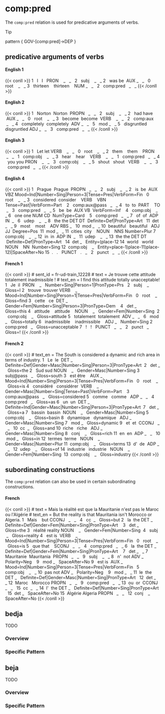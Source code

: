 # comp:pred

The `comp:pred` relation is used for predicative arguments of verbs.

>[!tip]
> pattern { GOV-[comp:pred]->DEP }


## predicative arguments of verbs
<!-- tabs:start -->
#### **English 1**
{{< conll >}}
1   I   I   PRON    _   _   2   subj    _   _
2   was be  AUX _   _   0   root    _   _
3   thirteen    thirteen    NUM _   _   2   comp:pred   _   _
{{< /conll >}}

#### **English 2**
{{< conll >}}
1   Norton  Norton  PROPN   _   _   2   subj    _   _
2   had have    AUX _   _   0   root    _   _
3   become  become  VERB    _   _   2   comp:aux    _   _
4   completely  completely  ADV _   _   5   mod _   _
5   disgruntled disgruntled ADJ _   _   3   comp:pred   _   _
{{< /conll >}}

#### **English 3**
{{< conll >}}
1   Let let VERB    _   _   0   root    _   _
2   them    them    PRON    _   _   1   comp:obj    _   _
3   hear    hear    VERB    _   _   1   comp:pred   _   _
4   you you PRON    _   _   3   comp:obj    _   _
5   shout   shout   VERB    _   _   3   comp:pred   _   _
{{< /conll >}}

#### **English 4**
{{< conll >}}
1   Prague  Prague  PROPN   _   _   2   subj    _   _
2   is  be  AUX VBZ Mood=Ind|Number=Sing|Person=3|Tense=Pres|VerbForm=Fin   0   root    _   _
3   considered  consider    VERB    VBN Tense=Past|VerbForm=Part    2   comp:aux@pass   _   _
4   to  to  PART    TO  _   3   comp:pred   _   _
5   be  be  AUX VB  VerbForm=Inf    4   comp:obj    _   _
6   one one NUM CD  NumType=Card    5   comp:pred   _   _
7   of  of  ADP IN  _   6   udep    _   _
8   the the DET DT  Definite=Def|PronType=Art   11  det _   _
9   most    most    ADV RBS _   10  mod _   _
10  beautiful   beautiful   ADJ JJ  Degree=Pos  11  mod _   _
11  cities  city    NOUN    NNS Number=Plur 7   comp:obj    _   _
12  in  in  ADP IN  _   11  udep    _   _
13  the the DET DT  Definite=Def|PronType=Art   14  det _   Entity=(place-12
14  world   world   NOUN    NN  Number=Sing 12  comp:obj    _   Entity=place-1)place-11)place-12)|SpaceAfter=No
15  .   .   PUNCT   .   _   2   punct   _   _
{{< /conll >}}

#### **French 1**
{{< conll >}}
\# sent_id = fr-ud-train_12228
\# text = Je trouve cette attitude totalement inadmissible !
\# text_en = I find this attitude totally unacceptable!
1   Je  il  PRON    _   Number=Sing|Person=1|PronType=Prs   2   subj    _   Gloss=I
2   trouve  trouver VERB    _   Mood=Ind|Number=Sing|Person=1|Tense=Pres|VerbForm=Fin   0   root    _   Gloss=find
3   cette   ce  DET _   Gender=Fem|Number=Sing|Person=3|PronType=Dem    4   det _   Gloss=this
4   attitude    attitude    NOUN    _   Gender=Fem|Number=Sing  2   comp:obj    _   Gloss=attitude
5   totalement  totalement  ADV _   _   6   mod _   Gloss=totally
6   inadmissible    inadmissible    ADJ _   Number=Sing 2   comp:pred   _   Gloss=unacceptable
7   !   !   PUNCT   _   _   2   punct   _   Gloss=!
{{< /conll >}}

#### **French 2**
{{< conll >}}
\# text_en = The South is considered a dynamic and rich area in terms of industry.
1   Le  le  DET _   Definite=Def|Gender=Masc|Number=Sing|Person=3|PronType=Art  2   det _   Gloss=the
2   Sud sud NOUN    _   Gender=Masc|Number=Sing 3   subj@pass   _   Gloss=south
3   est être    AUX _   Mood=Ind|Number=Sing|Person=3|Tense=Pres|VerbForm=Fin   0   root    _   Gloss=is
4   considéré   considérer  VERB    _   Gender=Masc|Number=Sing|Tense=Past|VerbForm=Part    3   comp:aux@pass   _   Gloss=considered
5   comme   comme   ADP _   _   4   comp:pred   _   Gloss=as
6   un  un  DET _   Definite=Ind|Gender=Masc|Number=Sing|Person=3|PronType=Art  7   det _   Gloss=a
7   bassin  bassin  NOUN    _   Gender=Masc|Number=Sing 5   comp:obj    _   Gloss=basin
8   dynamique   dynamique   ADJ _   Gender=Masc|Number=Sing 7   mod _   Gloss=dynamic
9   et  et  CCONJ   _   _   10  cc  _   Gloss=and
10  riche   riche   ADJ _   Gender=Masc|Number=Sing 8   conj    _   Gloss=rich
11  en  en  ADP _   _   10  mod _   Gloss=in
12  termes  terme   NOUN    _   Gender=Masc|Number=Plur 11  comp:obj    _   Gloss=terms
13  d'  de  ADP _   _   12  udep    _   Gloss=of
14  industrie   industrie   NOUN    _   Gender=Fem|Number=Sing  13  comp:obj    _   Gloss=industry
{{< /conll >}}
<!-- tabs:end -->
  
## subordinating constructions
The `comp:pred` relation can also be used in certain subordinating constructions.

  
<!-- tabs:start -->
#### **French**
{{< conll >}}
\# text = Mais la réalité est que la Mauritanie n'est pas le Maroc ou l'Algérie
\# text_en = But the reality is that Mauritania isn't Morocco or Algeria.
1   Mais    but CCONJ   _   _   4   cc  _   Gloss=but
2   la  the DET _   Definite=Def|Gender=Fem|Number=Sing|PronType=Art    3   det _   Gloss=the
3   réalité reality NOUN    _   Gender=Fem|Number=Sing  4   subj    _   Gloss=reality
4   est is  VERB    _   Mood=Ind|Number=Sing|Person=3|Tense=Pres|VerbForm=Fin   0   root    _   Gloss=is
5   que that    SCONJ   _   _   4   comp:pred   _   _
6   la  the DET _   Definite=Def|Gender=Fem|Number=Sing|PronType=Art    7   det _   _
7   Mauritanie  Mauritania  PROPN   _   _   9   subj    _   _
8   n'  not ADV _   Polarity=Neg    9   mod _   SpaceAfter=No
9   est is  AUX _   Mood=Ind|Number=Sing|Person=3|Tense=Pres|VerbForm=Fin   5   comp:obj    _   _
10  pas not ADV _   Polarity=Neg    9   mod _   _
11  le  the DET _   Definite=Def|Gender=Masc|Number=Sing|PronType=Art   12  det _   _
12  Maroc   Morocco PROPN   _   _   9   comp:pred   _   _
13  ou  or  CCONJ   _   _   15  cc  _   _
14  l'  the DET _   Definite=Def|Number=Sing|PronType=Art   15  det _   SpaceAfter=No
15  Algérie Algeria PROPN   _   _   12  conj    _   SpaceAfter=No
{{< /conll >}}
<!-- tabs:end -->






## bedja

TODO
### Overview

### Specific Pattern




## beja

TODO
### Overview

### Specific Pattern


